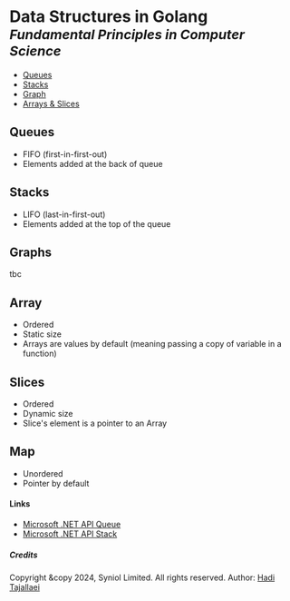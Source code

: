 # Data Structures in Golang <sup><i>Fundamental Principles in Computer Science</i></sup>

 * [Queues](https://github.com/syniol/golang-data-structures/blob/main/queue)
 * [Stacks](https://github.com/syniol/golang-data-structures/blob/main/stack.go)
 * [Graph](https://github.com/syniol/golang-data-structures/blob/main/graph.go)
 * [Arrays & Slices](https://github.com/syniol/golang-data-structures/blob/main/example_arrays_slices_test.go)


## Queues
* FIFO (first-in-first-out)
* Elements added at the back of queue


## Stacks
* LIFO (last-in-first-out)
* Elements added at the top of the queue


## Graphs
tbc


## Array
 * Ordered
 * Static size
 * Arrays are values by default (meaning passing a copy of variable in a function)


## Slices
* Ordered
* Dynamic size
* Slice's element is a pointer to an Array


## Map
 * Unordered
 * Pointer by default


#### Links
 * [Microsoft .NET API Queue](https://learn.microsoft.com/en-us/dotnet/api/system.collections.generic.queue-1)
 * [Microsoft .NET API Stack](https://learn.microsoft.com/en-us/dotnet/api/system.collections.stack)


##### Credits
Copyright &copy 2024, Syniol Limited. All rights reserved.
Author: [Hadi Tajallaei](mailto:hadi@syniol.com)
